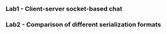 ### Lab1 - Client-server socket-based chat
### Lab2 - Comparison of different serialization formats 